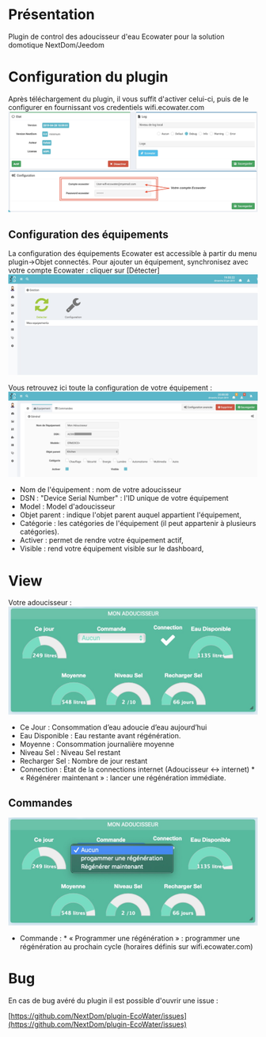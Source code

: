 Présentation
===
Plugin de control des adoucisseur d'eau Ecowater pour la solution domotique NextDom/Jeedom


Configuration du plugin
===
Après téléchargement du plugin, il vous suffit d'activer celui-ci, puis de le configurer en fournissant vos credentiels wifi.ecowater.com
![ecowater1](../images/Config1.png)

## Configuration des équipements

La configuration des équipements Ecowater est accessible à partir du menu plugin->Objet connectés. 
Pour ajouter un équipement, synchronisez avec votre compte Ecowater : cliquer sur  [Détecter] 
![ecowater2](../images/Detecter.png)

Vous retrouvez ici toute la configuration de votre équipement :
![ecowater2](../images/1stEcowater.png)

* Nom de l'équipement : nom de votre adoucisseur
* DSN  : "Device Serial Number" : l'ID unique de votre équipement
* Model  : Model d'adoucisseur
* Objet parent : indique l'objet parent auquel appartient l'équipement,
* Catégorie : les catégories de l'équipement (il peut appartenir à plusieurs catégories).
* Activer : permet de rendre votre équipement actif,
* Visible : rend votre équipement visible sur le dashboard,


View
===
Votre adoucisseur :
![ecowater2](../images/view1.png)

* Ce Jour : Consommation d’eau adoucie d’eau aujourd’hui
* Eau Disponible : Eau restante avant régénération.
* Moyenne : Consommation journalière moyenne
* Niveau Sel : Niveau Sel restant
* Recharger Sel : Nombre de jour restant 
* Connection : État de la connections internet (Adoucisseur <-> internet)
          * « Régénérer maintenant » : lancer une régénération immédiate.


## Commandes 
![ecowater2](../images/view2.png)

* Commande : 
          * « Programmer une régénération » :  programmer une régénération au prochain cycle (horaires définis sur wifi.ecowater.com)


Bug
===
En cas de bug avéré du plugin il est possible d'ouvrir une issue :

[https://github.com/NextDom/plugin-EcoWater/issues](https://github.com/NextDom/plugin-EcoWater/issues)
